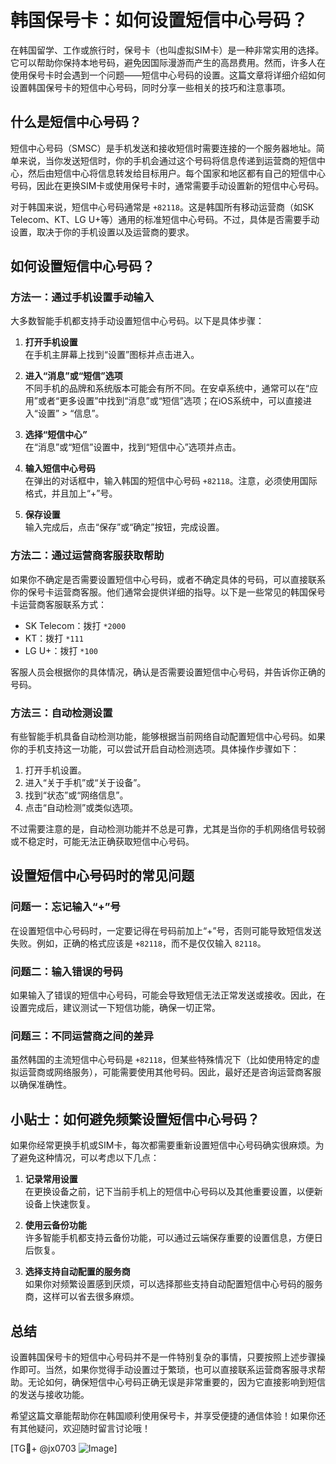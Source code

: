 # 韩国保号卡：如何设置短信中心号码？

在韩国留学、工作或旅行时，保号卡（也叫虚拟SIM卡）是一种非常实用的选择。它可以帮助你保持本地号码，避免因国际漫游而产生的高昂费用。然而，许多人在使用保号卡时会遇到一个问题——短信中心号码的设置。这篇文章将详细介绍如何设置韩国保号卡的短信中心号码，同时分享一些相关的技巧和注意事项。

## 什么是短信中心号码？

短信中心号码（SMSC）是手机发送和接收短信时需要连接的一个服务器地址。简单来说，当你发送短信时，你的手机会通过这个号码将信息传递到运营商的短信中心，然后由短信中心将信息转发给目标用户。每个国家和地区都有自己的短信中心号码，因此在更换SIM卡或使用保号卡时，通常需要手动设置新的短信中心号码。

对于韩国来说，短信中心号码通常是 `+82118`。这是韩国所有移动运营商（如SK Telecom、KT、LG U+等）通用的标准短信中心号码。不过，具体是否需要手动设置，取决于你的手机设置以及运营商的要求。

## 如何设置短信中心号码？

### 方法一：通过手机设置手动输入

大多数智能手机都支持手动设置短信中心号码。以下是具体步骤：

1. **打开手机设置**  
   在手机主屏幕上找到“设置”图标并点击进入。

2. **进入“消息”或“短信”选项**  
   不同手机的品牌和系统版本可能会有所不同。在安卓系统中，通常可以在“应用”或者“更多设置”中找到“消息”或“短信”选项；在iOS系统中，可以直接进入“设置” > “信息”。

3. **选择“短信中心”**  
   在“消息”或“短信”设置中，找到“短信中心”选项并点击。

4. **输入短信中心号码**  
   在弹出的对话框中，输入韩国的短信中心号码 `+82118`。注意，必须使用国际格式，并且加上“+”号。

5. **保存设置**  
   输入完成后，点击“保存”或“确定”按钮，完成设置。

### 方法二：通过运营商客服获取帮助

如果你不确定是否需要设置短信中心号码，或者不确定具体的号码，可以直接联系你的保号卡运营商客服。他们通常会提供详细的指导。以下是一些常见的韩国保号卡运营商客服联系方式：

- SK Telecom：拨打 `*2000`
- KT：拨打 `*111`
- LG U+：拨打 `*100`

客服人员会根据你的具体情况，确认是否需要设置短信中心号码，并告诉你正确的号码。

### 方法三：自动检测设置

有些智能手机具备自动检测功能，能够根据当前网络自动配置短信中心号码。如果你的手机支持这一功能，可以尝试开启自动检测选项。具体操作步骤如下：

1. 打开手机设置。
2. 进入“关于手机”或“关于设备”。
3. 找到“状态”或“网络信息”。
4. 点击“自动检测”或类似选项。

不过需要注意的是，自动检测功能并不总是可靠，尤其是当你的手机网络信号较弱或不稳定时，可能无法正确获取短信中心号码。

## 设置短信中心号码时的常见问题

### 问题一：忘记输入“+”号

在设置短信中心号码时，一定要记得在号码前加上“+”号，否则可能导致短信发送失败。例如，正确的格式应该是 `+82118`，而不是仅仅输入 `82118`。

### 问题二：输入错误的号码

如果输入了错误的短信中心号码，可能会导致短信无法正常发送或接收。因此，在设置完成后，建议测试一下短信功能，确保一切正常。

### 问题三：不同运营商之间的差异

虽然韩国的主流短信中心号码是 `+82118`，但某些特殊情况下（比如使用特定的虚拟运营商或网络服务），可能需要使用其他号码。因此，最好还是咨询运营商客服以确保准确性。

## 小贴士：如何避免频繁设置短信中心号码？

如果你经常更换手机或SIM卡，每次都需要重新设置短信中心号码确实很麻烦。为了避免这种情况，可以考虑以下几点：

1. **记录常用设置**  
   在更换设备之前，记下当前手机上的短信中心号码以及其他重要设置，以便新设备上快速恢复。

2. **使用云备份功能**  
   许多智能手机都支持云备份功能，可以通过云端保存重要的设置信息，方便日后恢复。

3. **选择支持自动配置的服务商**  
   如果你对频繁设置感到厌烦，可以选择那些支持自动配置短信中心号码的服务商，这样可以省去很多麻烦。

## 总结

设置韩国保号卡的短信中心号码并不是一件特别复杂的事情，只要按照上述步骤操作即可。当然，如果你觉得手动设置过于繁琐，也可以直接联系运营商客服寻求帮助。无论如何，确保短信中心号码正确无误是非常重要的，因为它直接影响到短信的发送与接收功能。

希望这篇文章能帮助你在韩国顺利使用保号卡，并享受便捷的通信体验！如果你还有其他疑问，欢迎随时留言讨论哦！

[TG💪+ @jx0703 ![Image](https://github.com/user-attachments/assets/dbca1d08-cadb-493c-b0ec-ad6f7a83f270)]